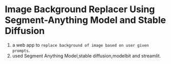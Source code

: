 # Image Background Replacer Using Segment-Anything Model and Stable Diffusion
1. a web app to `replace background of image based on user given prompts`.
2. used Segment Anything Model,stable diffusion,modelbit and streamlit.


